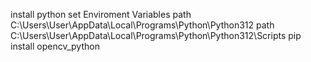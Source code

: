 install python
set Enviroment Variables
path C:\Users\User\AppData\Local\Programs\Python\Python312
path C:\Users\User\AppData\Local\Programs\Python\Python312\Scripts
pip install opencv_python
